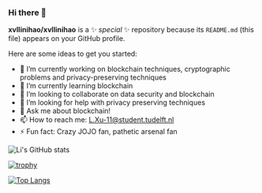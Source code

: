 ### Hi there 👋


**xvllinihao/xvllinihao** is a ✨ _special_ ✨ repository because its `README.md` (this file) appears on your GitHub profile.

Here are some ideas to get you started:

- 🔭 I’m currently working on blockchain techniques, cryptographic problems and privacy-preserving techniques
- 🌱 I’m currently learning blockchain
- 👯 I’m looking to collaborate on data security and blockchain
- 🤔 I’m looking for help with privacy preserving techniques
- 💬 Ask me about blockchain!
- 📫 How to reach me: L.Xu-11@student.tudelft.nl
- ⚡ Fun fact: Crazy JOJO fan, pathetic arsenal fan

![Li's GitHub stats](https://github-readme-stats.vercel.app/api?username=xvllinihao&show_icons=true&theme=radical)

[![trophy](https://github-profile-trophy.vercel.app/?username=xvllinihao&theme=buddhism&column=3&margin-w=15&margin-h=15)](https://github.com/ryo-ma/github-profile-trophy)

[![Top Langs](https://github-readme-stats.vercel.app/api/top-langs/?username=xvllinihao&layout=compact)](https://github.com/xvllinihao)

